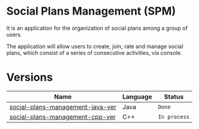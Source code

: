 # Social Plans Management (SPM)

It is an application for the organization of social plans among a group of users.

The application will allow users to create, join, rate and manage social plans, which consist of a series of consecutive activities, via console.

# Versions

| Name |Language  | Status |
| --- | --- | --- |
| [social-plans-management-java-ver](https://github.com/StafLoker/social-plans-management-java-ver) | Java | `Done` |
| [social-plans-management-cpp-ver](https://github.com/StafLoker/social-plans-management-cpp-ver) | C++ | `In process` |
